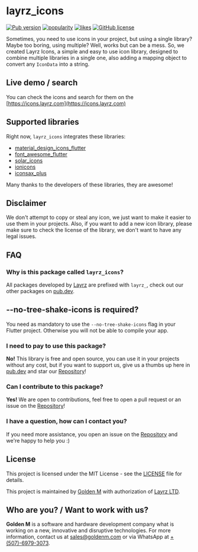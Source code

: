 # layrz_icons
[![Pub version](https://img.shields.io/pub/v/layrz_icons?logo=flutter)](https://pub.dev/packages/layrz_icons)
[![popularity](https://img.shields.io/pub/popularity/layrz_icons?logo=dart)](https://pub.dev/packages/layrz_icons/score)
[![likes](https://img.shields.io/pub/likes/layrz_icons?logo=flutter)](https://pub.dev/packages/layrz_icons/score)
[![GitHub license](https://img.shields.io/github/license/goldenm-software/layrz_icons?logo=github)](https://github.com/goldenm-software/layrz_icons)


Sometimes, you need to use icons in your project, but using a single library? Maybe too boring, using multiple? Well, works but can be a mess. So, we created Layrz Icons, a simple and easy to use icon library, designed to combine multiple libraries in a single one, also adding a mapping object to convert any `IconData` into a string.

## Live demo / search
You can check the icons and search for them on the [https://icons.layrz.com](https://icons.layrz.com)

## Supported libraries
Right now, `layrz_icons` integrates these libraries:
- [material_design_icons_flutter](https://pub.dev/packages/material_design_icons_flutter)
- [font_awesome_flutter](https://pub.dev/packages/font_awesome_flutter)
- [solar_icons](https://pub.dev/packages/solar_icons)
- [ionicons](https://pub.dev/packages/ionicons)
- [iconsax_plus](https://pub.dev/packages/iconsax_plus)

Many thanks to the developers of these libraries, they are awesome!

## Disclaimer
We don't attempt to copy or steal any icon, we just want to make it easier to use them in your projects. Also, if you want to add a new icon library, please make sure to check the license of the library, we don't want to have any legal issues.

## FAQ

### Why is this package called `layrz_icons`?
All packages developed by [Layrz](https://layrz.com) are prefixed with `layrz_`, check out our other packages on [pub.dev](https://pub.dev/publishers/goldenm.com/packages).

## --no-tree-shake-icons is required?
You need as mandatory to use the `--no-tree-shake-icons` flag in your Flutter project. Otherwise you will not be able to compile your app.

### I need to pay to use this package?
<b>No!</b> This library is free and open source, you can use it in your projects without any cost, but if you want to support us, give us a thumbs up here in [pub.dev](https://pub.dev/packages/layrz_icons) and star our [Repository](https://github.com/goldenm-software/layrz_icons)!

### Can I contribute to this package?
<b>Yes!</b> We are open to contributions, feel free to open a pull request or an issue on the [Repository](https://github.com/goldenm-software/layrz_icons)!

### I have a question, how can I contact you?
If you need more assistance, you open an issue on the [Repository](https://github.com/goldenm-software/layrz_icons) and we're happy to help you :)

## License
This project is licensed under the MIT License - see the [LICENSE](LICENSE) file for details.

This project is maintained by [Golden M](https://goldenm.com) with authorization of [Layrz LTD](https://layrz.com).

## Who are you? / Want to work with us?
<b>Golden M</b> is a software and hardware development company what is working on a new, innovative and disruptive technologies. For more information, contact us at [sales@goldenm.com](mailto:sales@goldenm.com) or via WhatsApp at [+(507)-6979-3073](https://wa.me/50769793073?text="From%20layrz_icons%20flutter%20library.%20Hello").
